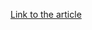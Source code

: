 [Link to the article](https://krebsonsecurity.com/2024/03/the-not-so-true-people-search-network-from-china/)
